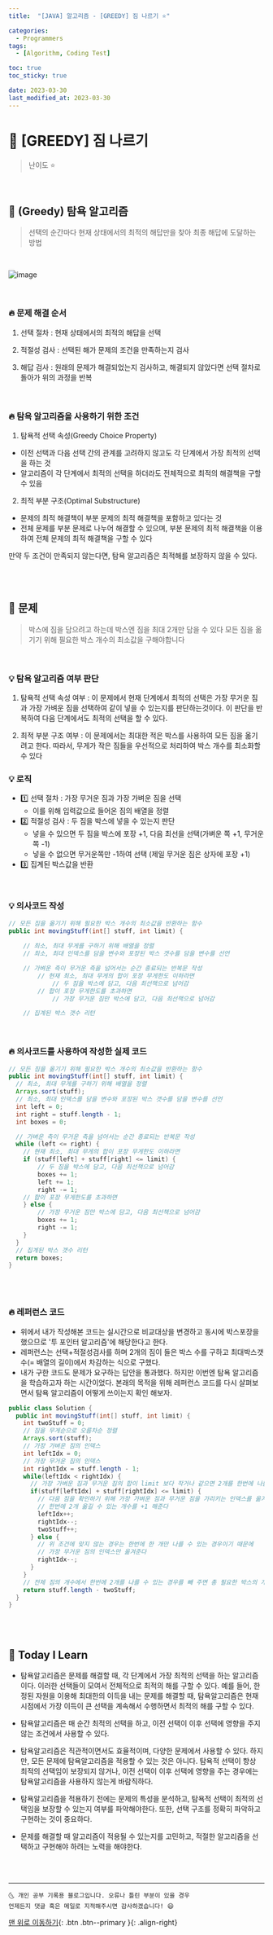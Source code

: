 ```yaml
---
title:  "[JAVA] 알고리즘 - [GREEDY] 짐 나르기 ⭐"

categories:
  - Programmers
tags:
  - [Algorithm, Coding Test]

toc: true
toc_sticky: true

date: 2023-03-30
last_modified_at: 2023-03-30
---
```


# 📌 [GREEDY] 짐 나르기

> 난이도 ⭐

<br>


## 🚀 (Greedy) 탐욕 알고리즘

> 선택의 순간마다 현재 상태에서의 최적의 해답만을 찾아 최종 해답에 도달하는 방법

<br>

![image](https://user-images.githubusercontent.com/124750905/228829733-6e665032-2c03-4392-a181-5a1b710ff2d2.png)

<br>

### 🔥 문제 해결 순서

1. 선택 절차 : 현재 상태에서의 최적의 해답을 선택


2. 적절성 검사 : 선택된 해가 문제의 조건을 만족하는지 검사


3. 해답 검사 : 원래의 문제가 해결되었는지 검사하고, 해결되지 않았다면 선택 절차로 돌아가 위의 과정을 반복

<br>

### 🔥 탐욕 알고리즘을 사용하기 위한 조건

1. 탐욕적 선택 속성(Greedy Choice Property)
  * 이전 선택과 다음 선택 간의 관계를 고려하지 않고도 각 단계에서 가장 최적의 선택을 하는 것
  * 알고리즘이 각 단계에서 최적의 선택을 하더라도 전체적으로 최적의 해결책을 구할 수 있음


2. 최적 부분 구조(Optimal Substructure)
  * 문제의 최적 해결책이 부분 문제의 최적 해결책을 포함하고 있다는 것
  * 전체 문제를 부분 문제로 나누어 해결할 수 있으며, 부분 문제의 최적 해결책을 이용하여 전체 문제의 최적 해결책을 구할 수 있다

만약 두 조건이 만족되지 않는다면, 탐욕 알고리즘은 최적해를 보장하지 않을 수 있다.

<br><br>

## 🚀 문제

> 박스에 짐을 담으려고 하는데 박스엔 짐을 최대 2개만 담을 수 있다
> 모든 짐을 옮기기 위해 필요한 박스 개수의 최소값을 구해야합니다

<br>

### 💡 탐욕 알고리즘 여부 판단

1. 탐욕적 선택 속성 여부
   : 이 문제에서 현재 단계에서 최적의 선택은 가장 무거운 짐과 가장 가벼운 짐을 선택하여 같이 넣을 수 있는지를 판단하는것이다. 이 판단을 반복하여 다음 단계에서도 최적의 선택을 할 수 있다.

2. 최적 부분 구조 여부
   : 이 문제에서는 최대한 적은 박스를 사용하여 모든 짐을 옮기려고 한다. 따라서, 무게가 작은 짐들을 우선적으로 처리하여 박스 개수를 최소화할 수 있다

### 💡 로직

- 1️⃣ 선택 절차 : 가장 무거운 짐과 가장 가벼운 짐을 선택
  - 이를 위해 입력값으로 들어온 짐의 배열을 정렬
- 2️⃣ 적절성 검사 : 두 짐을 박스에 넣을 수 있는지 판단
  - 넣을 수 있으면 두 짐을 박스에 포장 +1, 다음 최선을 선택(가벼운 쪽 +1, 무거운쪽 -1)
  - 넣을 수 없으면 무거운쪽만 -1하여 선택 (제일 무거운 짐은 상자에 포장 +1)
- 3️⃣ 집계된 박스값을 반환

<br>

### 💡 의사코드 작성

```java
// 모든 짐을 옮기기 위해 필요한 박스 개수의 최소값을 반환하는 함수
public int movingStuff(int[] stuff, int limit) {
    
    // 최소, 최대 무게를 구하기 위해 배열을 정렬
    // 최소, 최대 인덱스를 담을 변수와 포장된 박스 갯수를 담을 변수를 선언

    // 가벼운 측이 무거운 측을 넘어서는 순간 종료되는 반복문 작성
        // 현재 최소, 최대 무게의 합이 포장 무게한도 이하라면 
            // 두 짐을 박스에 담고, 다음 최선책으로 넘어감
        // 합이 포장 무게한도를 초과하면
            // 가장 무거운 짐만 박스에 담고, 다음 최선책으로 넘어감

    // 집계된 박스 갯수 리턴
```
<br>

### 🔥 의사코드를 사용하여 작성한 실제 코드

```java
// 모든 짐을 옮기기 위해 필요한 박스 개수의 최소값을 반환하는 함수
public int movingStuff(int[] stuff, int limit) {
  // 최소, 최대 무게를 구하기 위해 배열을 정렬
  Arrays.sort(stuff);
  // 최소, 최대 인덱스를 담을 변수와 포장된 박스 갯수를 담을 변수를 선언
  int left = 0;
  int right = stuff.length - 1;
  int boxes = 0;

  // 가벼운 측이 무거운 측을 넘어서는 순간 종료되는 반복문 작성
  while (left <= right) {
    // 현재 최소, 최대 무게의 합이 포장 무게한도 이하라면 
    if (stuff[left] + stuff[right] <= limit) {
        // 두 짐을 박스에 담고, 다음 최선책으로 넘어감
        boxes += 1;
        left += 1;
        right -= 1;
    // 합이 포장 무게한도를 초과하면
    } else {
        // 가장 무거운 짐만 박스에 담고, 다음 최선책으로 넘어감
        boxes += 1;
        right -= 1;
    }
  }
  // 집계된 박스 갯수 리턴
  return boxes;
} 
```

<br><br>

### 🔥 레퍼런스 코드

* 위에서 내가 작성해본 코드는 실시간으로 비교대상을 변경하고 동시에 박스포장을 했으므로 '투 포인터 알고리즘'에 해당한다고 한다.
* 레퍼런스는 선택+적절성검사를 하며 2개의 짐이 들은 박스 수를 구하고 최대박스갯수(= 배열의 길이)에서 차감하는 식으로 구했다.
* 내가 구한 코드도 문제가 요구하는 답안을 통과했다. 하지만 이번엔 탐욕 알고리즘을 학습하고자 하는 시간이었다. 본래의 목적을 위해 레퍼런스 코드를 다시 살펴보면서 탐욕 알고리즘이 어떻게 쓰이는지 확인 해보자.

```java
public class Solution {
  public int movingStuff(int[] stuff, int limit) {
    int twoStuff = 0;
    // 짐을 무게순으로 오름차순 정렬
    Arrays.sort(stuff);
    // 가장 가벼운 짐의 인덱스
    int leftIdx = 0;
    // 가장 무거운 짐의 인덱스
    int rightIdx = stuff.length - 1;
    while(leftIdx < rightIdx) {
      // 가장 가벼운 짐과 무거운 짐의 합이 limit 보다 작거나 같으면 2개를 한번에 나를 수 있다
      if(stuff[leftIdx] + stuff[rightIdx] <= limit) {
        // 다음 짐을 확인하기 위해 가장 가벼운 짐과 무거운 짐을 가리키는 인덱스를 옮겨주고
        // 한번에 2개 옮길 수 있는 개수를 +1 해준다
        leftIdx++;
        rightIdx--;
        twoStuff++;
      } else {
        // 위 조건에 맞지 않는 경우는 한번에 한 개만 나를 수 있는 경우이기 때문에
        // 가장 무거운 짐의 인덱스만 옮겨준다
        rightIdx--;
      }
    }
    // 전체 짐의 개수에서 한번에 2개를 나를 수 있는 경우를 빼 주면 총 필요한 박스의 개수를 구할 수 있다
    return stuff.length - twoStuff;
  }
}

```
<br><br>

## 📌 Today I Learn

* 탐욕알고리즘은 문제를 해결할 때, 각 단계에서 가장 최적의 선택을 하는 알고리즘이다. 이러한 선택들이 모여서 전체적으로 최적의 해를 구할 수 있다.
  예를 들어, 한정된 자원을 이용해 최대한의 이득을 내는 문제를 해결할 때, 탐욕알고리즘은 현재 시점에서 가장 이득이 큰 선택을 계속해서 수행하면서 최적의 해를 구할 수 있다.

* 탐욕알고리즘은 매 순간 최적의 선택을 하고, 이전 선택이 이후 선택에 영향을 주지 않는 조건에서 사용할 수 있다.

* 탐욕알고리즘은 직관적이면서도 효율적이며, 다양한 문제에서 사용할 수 있다. 하지만, 모든 문제에 탐욕알고리즘을 적용할 수 있는 것은 아니다. 탐욕적 선택이 항상 최적의 선택임이 보장되지 않거나, 이전 선택이 이후 선택에 영향을 주는 경우에는 탐욕알고리즘을 사용하지 않는게 바람직하다.

* 탐욕알고리즘을 적용하기 전에는 문제의 특성을 분석하고, 탐욕적 선택이 최적의 선택임을 보장할 수 있는지 여부를 파악해야한다. 또한, 선택 구조를 정확히 파악하고 구현하는 것이 중요하다.

* 문제를 해결할 때 알고리즘이 적용될 수 있는지를 고민하고, 적절한 알고리즘을 선택하고 구현해야 하려는 노력을 해야한다.

<br><br>

***


    🌜 개인 공부 기록용 블로그입니다. 오류나 틀린 부분이 있을 경우 
    언제든지 댓글 혹은 메일로 지적해주시면 감사하겠습니다! 😄


[맨 위로 이동하기](#){: .btn .btn--primary }{: .align-right}